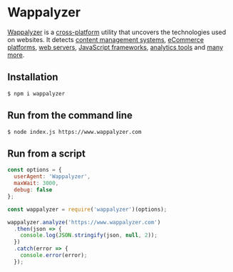 # Wappalyzer

[Wappalyzer](https://www.wappalyzer.com/) is a
[cross-platform](https://github.com/AliasIO/Wappalyzer/wiki/Drivers) utility that uncovers the
technologies used on websites. It detects
[content management systems](https://www.wappalyzer.com/categories/cms),
[eCommerce platforms](https://www.wappalyzer.com/categories/ecommerce),
[web servers](https://www.wappalyzer.com/categories/web-servers),
[JavaScript frameworks](https://www.wappalyzer.com/categories/javascript-frameworks),
[analytics tools](https://www.wappalyzer.com/categories/analytics) and
[many more](https://www.wappalyzer.com/applications).


## Installation

```shell
$ npm i wappalyzer
```


## Run from the command line

```shell
$ node index.js https://www.wappalyzer.com
```


## Run from a script

```javascript
const options = {
  userAgent: 'Wappalyzer',
  maxWait: 3000,
  debug: false
};

const wappalyzer = require('wappalyzer')(options);

wappalyzer.analyze('https://www.wappalyzer.com')
  .then(json => {
    console.log(JSON.stringify(json, null, 2));
  })
  .catch(error => {
    console.error(error);
  });
```
